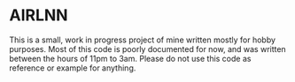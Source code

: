 # AIRLNN
This is a small, work in progress project of mine written mostly for hobby purposes. Most of this code is poorly documented for now, and was written between the hours of 11pm to 3am. Please do not use this code as reference or example for anything.
